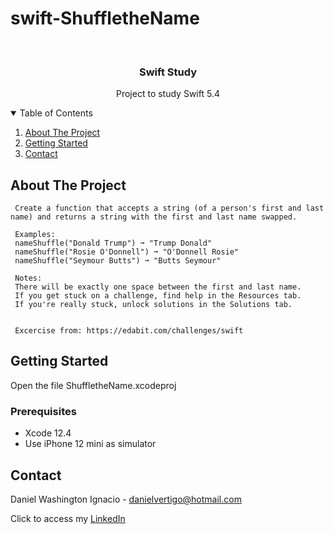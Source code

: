 # swift-ShuffletheName

<!-- PROJECT LOGO -->
<br />
<p align="center">

  <h3 align="center">Swift Study</h3>
  <p align="center">
    Project to study Swift 5.4
  </p>
</p>



<!-- TABLE OF CONTENTS -->
<details open="open">
  <summary>Table of Contents</summary>
  <ol>
    <li>
      <a href="#about-the-project">About The Project</a>
    </li>
    <li>
      <a href="#getting-started">Getting Started</a>
    </li>
    <li><a href="#contact">Contact</a></li>
  </ol>
</details>



<!-- ABOUT THE PROJECT -->
## About The Project
 
  
     Create a function that accepts a string (of a person's first and last name) and returns a string with the first and last name swapped.
     
     Examples:
     nameShuffle("Donald Trump") ➞ "Trump Donald"
     nameShuffle("Rosie O'Donnell") ➞ "O'Donnell Rosie"
     nameShuffle("Seymour Butts") ➞ "Butts Seymour"
     
     Notes:
     There will be exactly one space between the first and last name.
     If you get stuck on a challenge, find help in the Resources tab.
     If you're really stuck, unlock solutions in the Solutions tab.


     Excercise from: https://edabit.com/challenges/swift


<!-- GETTING STARTED -->
## Getting Started

Open the file ShuffletheName.xcodeproj 

### Prerequisites

* Xcode 12.4
* Use iPhone 12 mini as simulator 

<!-- CONTACT -->
## Contact

Daniel Washington Ignacio - danielvertigo@hotmail.com

Click to access my [LinkedIn](https://www.linkedin.com/in/daniel-washington-ignacio-ab439b164/)

